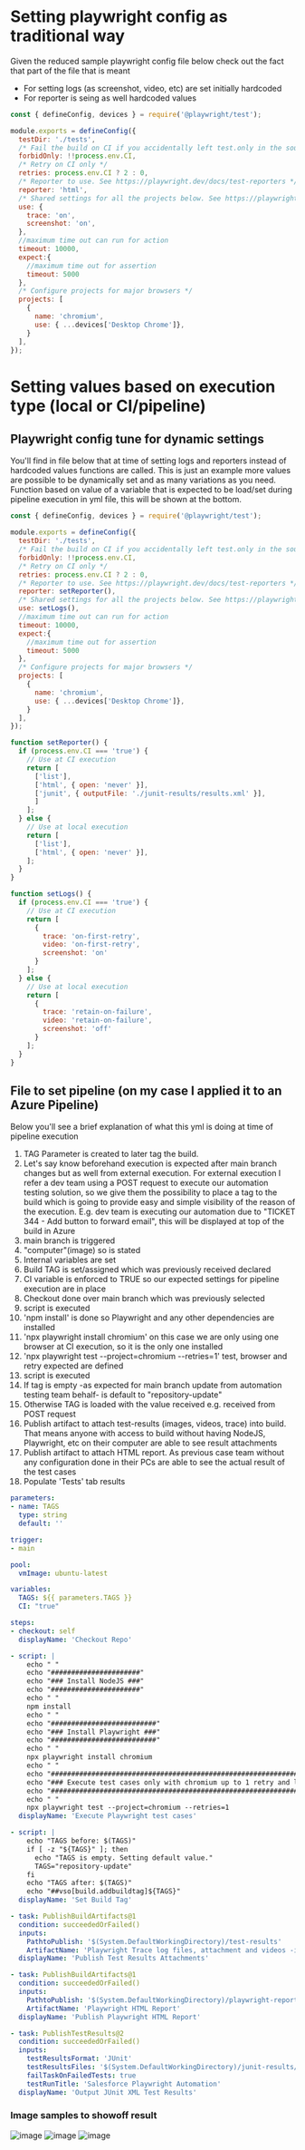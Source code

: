# Setting playwright config as traditional way
Given the reduced sample playwright config file below check out the fact that part of the file that is meant
- For setting logs (as screenshot, video, etc) are set initially hardcoded
- For reporter is seing as well hardcoded values

```javascript
const { defineConfig, devices } = require('@playwright/test');

module.exports = defineConfig({
  testDir: './tests',
  /* Fail the build on CI if you accidentally left test.only in the source code. */
  forbidOnly: !!process.env.CI,
  /* Retry on CI only */
  retries: process.env.CI ? 2 : 0,
  /* Reporter to use. See https://playwright.dev/docs/test-reporters */
  reporter: 'html',
  /* Shared settings for all the projects below. See https://playwright.dev/docs/api/class-testoptions. */
  use: {
    trace: 'on',
    screenshot: 'on',
  },
  //maximum time out can run for action
  timeout: 10000,
  expect:{
    //maximum time out for assertion
    timeout: 5000
  },
  /* Configure projects for major browsers */
  projects: [
    {
      name: 'chromium',
      use: { ...devices['Desktop Chrome']},
    }
  ],
});
```

# Setting values based on execution type (local or CI/pipeline)

## Playwright config tune for dynamic settings
You'll find in file below that at time of setting logs and reporters instead of hardcoded values functions are called. This is just an example more values are possible to be dynamically set and as many variations as you need. Function based on value of a variable that is expected to be load/set during pipeline execution in yml file, this will be shown at the bottom.
```javascript
const { defineConfig, devices } = require('@playwright/test');

module.exports = defineConfig({
  testDir: './tests',
  /* Fail the build on CI if you accidentally left test.only in the source code. */
  forbidOnly: !!process.env.CI,
  /* Retry on CI only */
  retries: process.env.CI ? 2 : 0,
  /* Reporter to use. See https://playwright.dev/docs/test-reporters */
  reporter: setReporter(),
  /* Shared settings for all the projects below. See https://playwright.dev/docs/api/class-testoptions. */
  use: setLogs(),
  //maximum time out can run for action
  timeout: 10000,
  expect:{
    //maximum time out for assertion
    timeout: 5000
  },
  /* Configure projects for major browsers */
  projects: [
    {
      name: 'chromium',
      use: { ...devices['Desktop Chrome']},
    }
  ],
});

function setReporter() {
  if (process.env.CI === 'true') {
    // Use at CI execution
    return [
      ['list'],
      ['html', { open: 'never' }],
      ['junit', { outputFile: './junit-results/results.xml' }],
      ]
    ];
  } else {
    // Use at local execution
    return [
      ['list'],
      ['html', { open: 'never' }],
    ];
  }
}

function setLogs() {
  if (process.env.CI === 'true') {
    // Use at CI execution
    return [
      {
        trace: 'on-first-retry',
        video: 'on-first-retry',
        screenshot: 'on'
      }
    ];
  } else {
    // Use at local execution
    return [
      {
        trace: 'retain-on-failure',
        video: 'retain-on-failure',
        screenshot: 'off'
      }
    ];
  }
}
```

## File to set pipeline (on my case I applied it to an Azure Pipeline)
Below you'll see a brief explanation of what this yml is doing at time of pipeline execution
1. TAG Parameter is created to later tag the build.
  1. Let's say know beforehand execution is expected after main branch changes but as well from external execution. For external execution I refer a dev team using a POST request to execute our automation testing solution, so we give them the possibility to place a tag to the build which is going to provide easy and simple visibility of the reason of the execution. E.g. dev team is executing our automation due to "TICKET 344 - Add button to forward email", this will be displayed at top of the build in Azure
2. main branch is triggered
3. "computer"(image) so is stated
4. Internal variables are set
  1. Build TAG is set/assigned which was previously received declared
  2. CI variable is enforced to TRUE so our expected settings for pipeline execution are in place
5. Checkout done over main branch which was previously selected
6. script is executed
  1. 'npm install' is done so Playwright and any other dependencies are installed
  2. 'npx playwright install chromium' on this case we are only using one browser at CI execution, so it is the only one installed
  3.  'npx playwright test --project=chromium --retries=1' test, browser and retry expected are defined
7. script is executed
  1. If tag is empty -as expected for main branch update from automation testing team behalf- is default to "repository-update"
  2. Otherwise TAG is loaded with the value received e.g. received from POST request
8. Publish artifact to attach test-results (images, videos, trace) into build. That means anyone with access to build without having NodeJS, Playwright, etc on their computer are able to see result attachments
9. Publish artifact to attach HTML report. As previous case team without any configuration done in their PCs are able to see the actual result of the test cases
10. Populate 'Tests' tab results

```yml
parameters:
- name: TAGS
  type: string
  default: ''

trigger:
- main

pool:
  vmImage: ubuntu-latest

variables:
  TAGS: ${{ parameters.TAGS }}
  CI: "true"

steps:
- checkout: self
  displayName: 'Checkout Repo'

- script: |
    echo " "
    echo "######################"
    echo "### Install NodeJS ###"
    echo "######################"
    echo " "
    npm install
    echo " "
    echo "##########################"
    echo "### Install Playwright ###"
    echo "##########################"
    echo " "
    npx playwright install chromium
    echo " "
    echo "##########################################################################################"
    echo "### Execute test cases only with chromium up to 1 retry and list test cases executions ###"
    echo "##########################################################################################"
    echo " "
    npx playwright test --project=chromium --retries=1
  displayName: 'Execute Playwright test cases'

- script: |
    echo "TAGS before: $(TAGS)"
    if [ -z "${TAGS}" ]; then
      echo "TAGS is empty. Setting default value."
      TAGS="repository-update"
    fi
    echo "TAGS after: $(TAGS)"
    echo "##vso[build.addbuildtag]${TAGS}"
  displayName: 'Set Build Tag'

- task: PublishBuildArtifacts@1
  condition: succeededOrFailed()
  inputs:
    PathtoPublish: '$(System.DefaultWorkingDirectory)/test-results'
    ArtifactName: 'Playwright Trace log files, attachment and videos -if applicable-'
  displayName: 'Publish Test Results Attachments'

- task: PublishBuildArtifacts@1
  condition: succeededOrFailed()
  inputs:
    PathtoPublish: '$(System.DefaultWorkingDirectory)/playwright-report/index.html'
    ArtifactName: 'Playwright HTML Report'
  displayName: 'Publish Playwright HTML Report'

- task: PublishTestResults@2
  condition: succeededOrFailed()
  inputs:
    testResultsFormat: 'JUnit'
    testResultsFiles: '$(System.DefaultWorkingDirectory)/junit-results/results.xml'
    failTaskOnFailedTests: true
    testRunTitle: 'Salesforce Playwright Automation'
  displayName: 'Output JUnit XML Test Results'
```

### Image samples to showoff result
![image](https://github.com/ferreiracamilo/learning-playwright/assets/6466791/0afd045e-acba-4ed0-86e2-103b47d882f7)
![image](https://github.com/ferreiracamilo/learning-playwright/assets/6466791/97033a8b-5133-4330-b1f8-4632d589de12)
![image](https://github.com/ferreiracamilo/learning-playwright/assets/6466791/1fb055f1-986b-4d54-bd73-9ae876740d8d)



